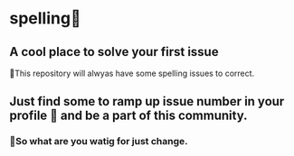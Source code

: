 # spelling💎
## A cool place to solve your first issue 
🎁This repository will alwyas have some spelling issues to correct. 
## Just find some to ramp up issue number in your profile 🎉 and be a part of this community. 
### 🍕So what are you watig for just change.
